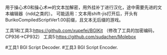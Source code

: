 用于操心术0和操心术∞的文本加解密，用外挂补丁进行汉化，途中需要先进的文本编辑器（ndd之类的）。
可能适用：文本用shift-jis打开后，开头有BurikoCompiledScriptVer1.00前缀，且文本无后缀的游戏。

工具1和工具3:https://github.com/xupefei/BGIKit
（修改了工具的加密编码，CP936->CP932）
工具5:https://github.com/sudachen/Molebox

#工具1 BGI Script Decoder.
#工具3 BGI Script Encoder.